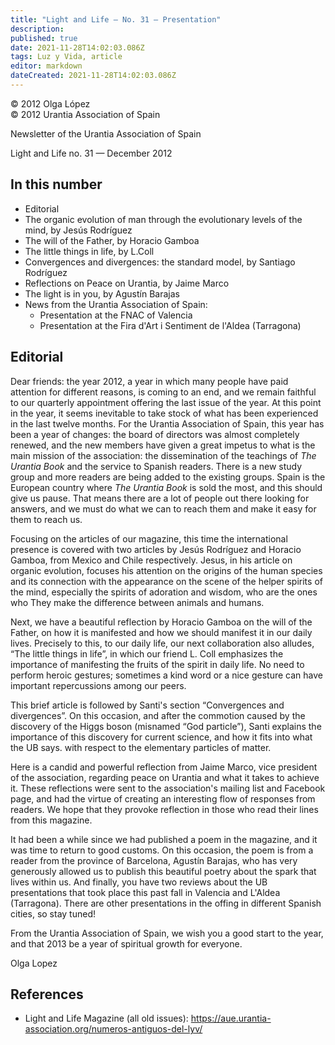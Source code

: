 ```yaml
---
title: "Light and Life — No. 31 — Presentation"
description: 
published: true
date: 2021-11-28T14:02:03.086Z
tags: Luz y Vida, article
editor: markdown
dateCreated: 2021-11-28T14:02:03.086Z
---
```


<p class="v-card v-sheet theme--light gray lighten-3 px-2">© 2012 Olga López<br>© 2012 Urantia Association of Spain</p>


Newsletter of the Urantia Association of Spain

Light and Life no. 31 — December 2012

## In this number

- Editorial
- The organic evolution of man through the evolutionary levels of the mind, by Jesús Rodríguez
- The will of the Father, by Horacio Gamboa
- The little things in life, by L.Coll
- Convergences and divergences: the standard model, by Santiago Rodríguez
- Reflections on Peace on Urantia, by Jaime Marco
- The light is in you, by Agustín Barajas
- News from the Urantia Association of Spain:
	- Presentation at the FNAC of Valencia
	- Presentation at the Fira d'Art i Sentiment de l'Aldea (Tarragona)

## Editorial

Dear friends: the year 2012, a year in which many people have paid attention for different reasons, is coming to an end, and we remain faithful to our quarterly appointment offering the last issue of the year. At this point in the year, it seems inevitable to take stock of what has been experienced in the last twelve months. For the Urantia Association of Spain, this year has been a year of changes: the board of directors was almost completely renewed, and the new members have given a great impetus to what is the main mission of the association: the dissemination of the teachings of _The Urantia Book_ and the service to Spanish readers. There is a new study group and more readers are being added to the existing groups. Spain is the European country where _The Urantia Book_ is sold the most, and this should give us pause. That means there are a lot of people out there looking for answers, and we must do what we can to reach them and make it easy for them to reach us.

Focusing on the articles of our magazine, this time the international presence is covered with two articles by Jesús Rodríguez and Horacio Gamboa, from Mexico and Chile respectively. Jesus, in his article on organic evolution, focuses his attention on the origins of the human species and its connection with the appearance on the scene of the helper spirits of the mind, especially the spirits of adoration and wisdom, who are the ones who They make the difference between animals and humans.

Next, we have a beautiful reflection by Horacio Gamboa on the will of the Father, on how it is manifested and how we should manifest it in our daily lives. Precisely to this, to our daily life, our next collaboration also alludes, “The little things in life”, in which our friend L. Coll emphasizes the importance of manifesting the fruits of the spirit in daily life. No need to perform heroic gestures; sometimes a kind word or a nice gesture can have important repercussions among our peers.

This brief article is followed by Santi's section “Convergences and divergences”. On this occasion, and after the commotion caused by the discovery of the Higgs boson (misnamed “God particle”), Santi explains the importance of this discovery for current science, and how it fits into what the UB says. with respect to the elementary particles of matter.

Here is a candid and powerful reflection from Jaime Marco, vice president of the association, regarding peace on Urantia and what it takes to achieve it. These reflections were sent to the association's mailing list and Facebook page, and had the virtue of creating an interesting flow of responses from readers. We hope that they provoke reflection in those who read their lines from this magazine.

It had been a while since we had published a poem in the magazine, and it was time to return to good customs. On this occasion, the poem is from a reader from the province of Barcelona, Agustín Barajas, who has very generously allowed us to publish this beautiful poetry about the spark that lives within us. And finally, you have two reviews about the UB presentations that took place this past fall in Valencia and L'Aldea (Tarragona). There are other presentations in the offing in different Spanish cities, so stay tuned!

From the Urantia Association of Spain, we wish you a good start to the year, and that 2013 be a year of spiritual growth for everyone.

Olga Lopez

## References

- Light and Life Magazine (all old issues): https://aue.urantia-association.org/numeros-antiguos-del-lyv/

